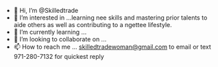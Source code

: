 - 👋 Hi, I’m @Skilledtrade
- 👀 I’m interested in ...learning nee skills and mastering prior talents to aide others as well as contributing to a ngettee lifestyle.
- 🌱 I’m currently learning ...
- 💞️ I’m looking to collaborate on ...
- 📫 How to reach me ... skilledtradewoman@gmail.com to email or text 971-280-7132 for quickest reply

<!---
Skilledtrade/Skilledtrade is a ✨ special ✨ repository because its `README.md` (this file) appears on your GitHub profile.
You can click the Preview link to take a look at your changes.
--->
